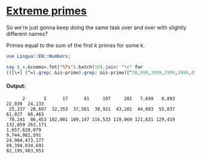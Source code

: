 [1]: https://rosettacode.org/wiki/Extreme_primes

# [Extreme primes][1]

So we're just gonna keep doing the same task over and over with slightly different names?



Primes equal to the sum of the first k primes for some k.

```perl
use Lingua::EN::Numbers;

say $_».&comma».fmt("%7s").batch(10).join: "\n" for
(([\+] (^∞).grep: &is-prime).grep: &is-prime)[^30,999,1999,2999,3999,4999];
```

#### Output:
```
      2       5      17      41     197     281   7,699   8,893  22,039  24,133
 25,237  28,697  32,353  37,561  38,921  43,201  44,683  55,837  61,027  66,463
 70,241  86,453 102,001 109,147 116,533 119,069 121,631 129,419 132,059 263,171
1,657,620,079
9,744,982,591
24,984,473,177
49,394,034,691
82,195,983,953
```
